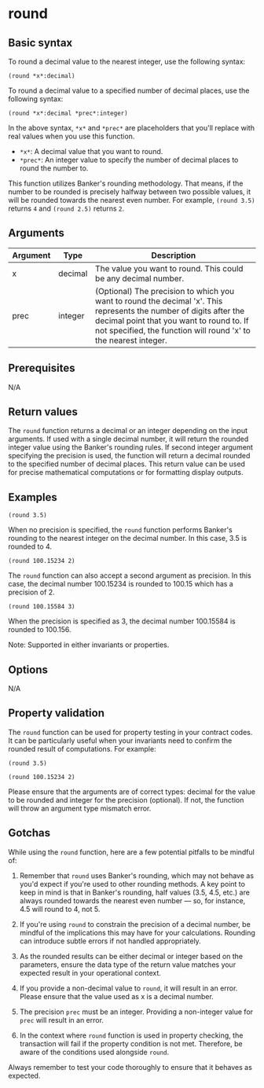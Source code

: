 # round

## Basic syntax

To round a decimal value to the nearest integer, use the following syntax:

```pact
(round *x*:decimal)
```

To round a decimal value to a specified number of decimal places, use the following syntax:

```pact
(round *x*:decimal *prec*:integer)
```

In the above syntax, `*x*` and `*prec*` are placeholders that you'll replace with real values when you use this function. 

- `*x*`: A decimal value that you want to round.
- `*prec*`: An integer value to specify the number of decimal places to round the number to. 

This function utilizes Banker's rounding methodology. That means, if the number to be rounded is precisely halfway between two possible values, it will be rounded towards the nearest even number. For example, `(round 3.5)` returns `4` and `(round 2.5)` returns `2`.

## Arguments

| Argument | Type | Description |
| --- | --- | --- |
| x | decimal | The value you want to round. This could be any decimal number.|
| prec | integer | (Optional) The precision to which you want to round the decimal 'x'. This represents the number of digits after the decimal point that you want to round to. If not specified, the function will round 'x' to the nearest integer. |

## Prerequisites

N/A

## Return values

The `round` function returns a decimal or an integer depending on the input arguments. If used with a single decimal number, it will return the rounded integer value using the Banker's rounding rules. If second integer argument specifying the precision is used, the function will return a decimal rounded to the specified number of decimal places. This return value can be used for precise mathematical computations or for formatting display outputs.

## Examples

```pact
(round 3.5)
```
When no precision is specified, the `round` function performs Banker's rounding to the nearest integer on the decimal number. In this case, 3.5 is rounded to 4.

```pact
(round 100.15234 2)
```
The `round` function can also accept a second argument as precision. In this case, the decimal number 100.15234 is rounded to 100.15 which has a precision of 2.

```pact
(round 100.15584 3)
```
When the precision is specified as 3, the decimal number 100.15584 is rounded to 100.156.

Note: Supported in either invariants or properties.

## Options

N/A

## Property validation

The `round` function can be used for property testing in your contract codes. It can be particularly useful when your invariants need to confirm the rounded result of computations. For example:

```pact
(round 3.5)
```

```pact
(round 100.15234 2)
```

Please ensure that the arguments are of correct types: decimal for the value to be rounded and integer for the precision (optional). If not, the function will throw an argument type mismatch error.

## Gotchas

While using the `round` function, here are a few potential pitfalls to be mindful of:

1. Remember that `round` uses Banker's rounding, which may not behave as you'd expect if you're used to other rounding methods. A key point to keep in mind is that in Banker's rounding, half values (3.5, 4.5, etc.) are always rounded towards the nearest even number — so, for instance, 4.5 will round to 4, not 5.

2. If you're using `round` to constrain the precision of a decimal number, be mindful of the implications this may have for your calculations. Rounding can introduce subtle errors if not handled appropriately. 

3. As the rounded results can be either decimal or integer based on the parameters, ensure the data type of the return value matches your expected result in your operational context.

4. If you provide a non-decimal value to `round`, it will result in an error. Please ensure that the value used as x is a decimal number.
   
5. The precision `prec` must be an integer. Providing a non-integer value for `prec` will result in an error.

6. In the context where `round` function is used in property checking, the transaction will fail if the property condition is not met. Therefore, be aware of the conditions used alongside `round`. 

Always remember to test your code thoroughly to ensure that it behaves as expected.

